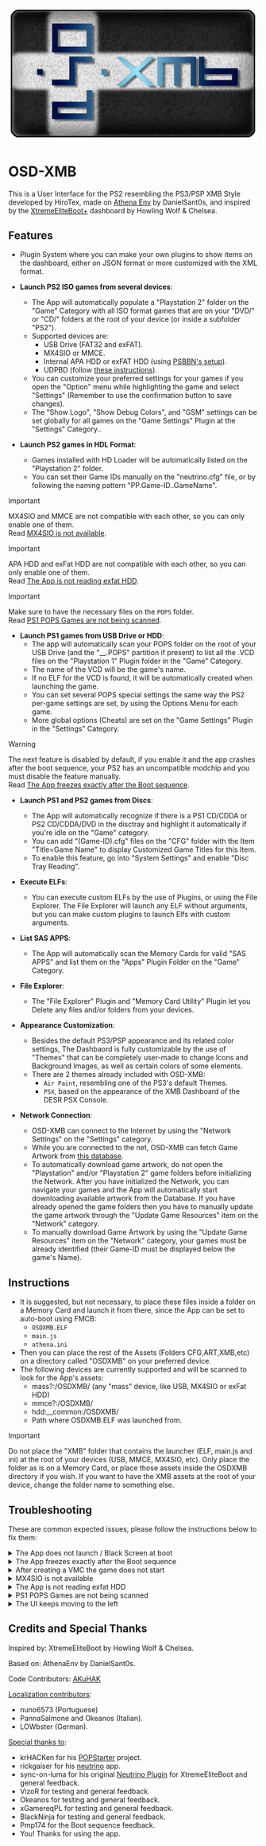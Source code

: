 ![Logo](/Logo.png)

# OSD-XMB
This is a User Interface for the PS2 resembling the PS3/PSP XMB Style developed by HiroTex,
made on [Athena Env](https://github.com/DanielSant0s/AthenaEnv) by DanielSant0s, and inspired
by the [XtremeEliteBoot+](http://www.hwc.nat.cu/ps2-vault/hwc-projects/xebplus/)
dashboard by Howling Wolf & Chelsea.

## Features

- Plugin System where you can make your own plugins to show items on the dashboard, either on JSON format or more customized with the XML format.

- **Launch PS2 ISO games from several devices**:
    - The App will automatically populate a "Playstation 2" folder on the "Game" Category with all ISO format games that are on your "DVD/" or "CD/" folders at the root of your device (or inside a subfolder "PS2").
    - Supported devices are:
        - USB Drive (FAT32 and exFAT).
        - MX4SIO or MMCE.
        - Internal APA HDD or exFAT HDD (using [PSBBN's setup](https://github.com/CosmicScale/PSBBN-Definitive-English-Patch)).
        - UDPBD (follow [these instructions](https://github.com/HiroTex/OSD-XMB/discussions/60#discussioncomment-14269195)).
	- You can customize your preferred settings for your games if you open the "Option" menu while highlighting the game and select "Settings" (Remember to use	the confirmation button to save changes).
	- The "Show Logo", "Show Debug Colors", and "GSM" settings can be set globally for all games on the "Game Settings" Plugin at the "Settings" Category..

- **Launch PS2 games in HDL Format**:
    - Games installed with HD Loader will be automatically listed on the "Playstation 2" folder. 
    - You can set their Game IDs manually on the "neutrino.cfg" file, or by following the naming pattern "PP.Game-ID..GameName".


> [!IMPORTANT]  
> MX4SIO and MMCE are not compatible with each other, so you can only enable one of them.  
Read [MX4SIO is not available](#troubleshooting).

> [!IMPORTANT]  
> APA HDD and exFat HDD are not compatible with each other, so you can only enable one of them.  
Read [The App is not reading exfat HDD](#troubleshooting).

> [!IMPORTANT]  
> Make sure to have the necessary files on the `POPS` folder.  
Read [PS1 POPS Games are not being scanned](#troubleshooting).

- **Launch PS1 games from USB Drive or HDD**:
    - The app will automatically scan your POPS folder on the root of your USB Drive (and the "__.POPS" partition if present) to list all the .VCD files on the "Playstation 1" Plugin folder in the "Game" Category.
	- The name of the VCD will be the game's name.
	- If no ELF for the VCD is found, it will be automatically created when launching the game.
	- You can set several POPS special settings the same way the PS2 per-game settings are set, by using the Options Menu for each game.
	- More global options (Cheats) are set on the "Game Settings" Plugin in the	"Settings" Category.
    
> [!WARNING]  
> The next feature is disabled by default, if you enable it and the app crashes after the boot sequence, your PS2 has an uncompatible modchip and you must disable the feature manually.  
Read [The App freezes exactly after the Boot sequence](#troubleshooting).

- **Launch PS1 and PS2 games from Discs**:
    - The App will automatically recognize if there is a PS1 CD/CDDA or PS2 CD/CDDA/DVD
  	in the disctray	and highlight it automatically if you're idle on the "Game" category.
	- You can add "(Game-ID).cfg" files on the "CFG" folder with the Item "Title=Game Name"
	to display Customized Game Titles for this Item.
    - To enable this feature, go into "System Settings" and enable "Disc Tray Reading".

- **Execute ELFs**:
    - You can execute custom ELFs by the use of Plugins, or using the File Explorer. The File Explorer will launch any ELF without arguments, but you can make custom plugins to launch Elfs with custom arguments.

- **List SAS APPS**:
    - The App will automatically scan the Memory Cards for valid "SAS APPS" and list them on the "Apps" Plugin Folder on the "Game" Category.
      
- **File Explorer**:
  	- The "File Explorer" Plugin and "Memory Card Utility" Plugin let you Delete any files and/or folders from your devices.
  	  
- **Appearance Customization**:
  	- Besides the default PS3/PSP appearance and its related color settings, The Dashbaord is fully customizable by the use of "Themes" that can be completely user-made to change Icons and Background Images, as well as certain colors of some elements.
  	- There are 2 themes already included with OSD-XMB:
        - `Air Paint`, resembling one of the PS3's default Themes.
        - `PSX`, based on the appearance of the XMB Dashboard of the DESR PSX Console.
  	  
- **Network Connection**:
    - OSD-XMB can connect to the Internet by using the "Network Settings" on the "Settings" category.
    - While you are connected to the net, OSD-XMB can fetch Game Artwork from [this database](https://github.com/HiroTex/OSD-XMB-ARTDB).
    - To automatically download game artwork, do not open the "Playstation" and/or "Playstation 2" game folders before initializing the Network. After you have initialized the Network, you can navigate your games and the App will automatically start downloading available artwork from the Database. If you have already opened the game folders then you have to manually update the game artwork through the "Update Game Resources" item on the "Network" category.
    - To manually download Game Artwork by using the "Update Game Resources" item on the "Network" category, your games must be already identified (their Game-ID must be displayed below the game's Name).

## Instructions

-	It is suggested, but not necessary, to place these files inside a folder on a Memory Card and launch it from there, since the App can be set to auto-boot using FMCB:
    -	`OSDXMB.ELF`
    - 	`main.js`
    - 	`athena.ini`
-	Then you can place the rest of the Assets (Folders CFG,ART,XMB,etc) on a directory called "OSDXMB" on your preferred device.  
  - The following devices are currently supported and will be scanned to look for the App's assets:
  	- 	mass?:/OSDXMB/ (any "mass" device, like USB, MX4SIO or exFat HDD)
   	- 	mmce?:/OSDXMB/
    - 	hdd:__common:/OSDXMB/
    - 	Path where OSDXMB.ELF was launched from.


> [!IMPORTANT]  
> Do not place the "XMB" folder that contains the launcher (ELF, main.js and ini) at the root of your devices (USB, MMCE, MX4SIO, etc). Only place the folder as is on a Memory Card, or place those assets inside the OSDXMB directory if you wish. If you want to have the XMB assets at the root of your device, change the folder name to something else.

## Troubleshooting
These are common expected issues, please follow the instructions below to fix them:

<details>
<summary>The App does not launch / Black Screen at boot</summary>

- If using wLauncherElf, please switch your wLE version for an older one or use uLE, current wLE versions have problems running Athena.
- If FMCB is available, consider using FMCB to launch the App directly from the Browser or by Auto-boot/hotkey.
- If using PS2BBL, try enabling the config `KEY_READ_WAIT_TIME = 2000`.
</details>
<details>
<summary>The App freezes exactly after the Boot sequence</summary>

- On your Assets folder, go to `CFG/main.js` (If the file is not there, create it as a text file), and add an entry `cdvd=false`.  
  If this fixes the issue, your PS2 has an uncompatible modchip and won't read CD/DVDs from the disc tray while on the App.

</details>
<details>
<summary>After creating a VMC the game does not start</summary>

- If you are trying to create a VMC on a MX4SIO or MMCE device and you have an USB plugged in, un-plug it from the console before booting OSD-XMB.
</details>
<details>
<summary>MX4SIO is not available</summary>

- In order to enable MX4SIO, MMCE must be disabled.  
To do this, open the `athena.ini` file as a text file, and swap `true` and `false` on the lines:
```
mmceman = true
mx4sio_bd = false
```

</details>
<details>
<summary>The App is not reading exfat HDD</summary>

- In order to enable exfat HDD support, PFS must be disabled.  
To do this, open the `athena.ini` file as a text file, and swap `true` and `false` on the lines:
```
ps2fs = true
ata_bd = false
```

</details>
<details>
<summary>PS1 POPS Games are not being scanned</summary>

- Make sure to have the necessary files inside the POPS Folder:
    - If using USB, make sure to have the files `POPSTARTER.ELF` and `POPS_IOX.PAK` on the POPS Folder.  
    - If using HDD, make sure to have the files `POPS.ELF`, `POPSTARTER.ELF` and `IOPRP252.IMG` on the POPS folder inside the `__common` partition.  
    
</details>
<details>
<summary>The UI keeps moving to the left</summary>

- If you are using an 8bitdo adapter, switch to digital mode by using the button combo `L1 + R1 + Select + DPad Up`. Digital mode is indicated by the LED on the adapter turning white.
</details>

## Credits and Special Thanks
Inspired by: XtremeEliteBoot by Howling Wolf & Chelsea.

Based on: AthenaEnv by DanielSant0s.

Code Contributors: [AKuHAK](https://github.com/AKuHAK)

<ins>Localization contributors</ins>:
- nuno6573 (Portuguese)
- PannaSalmone and Okeanos (Italian).
- LOWbster (German).

<ins>Special thanks to</ins>:
- krHACKen for his [POPStarter](https://bitbucket.org/ShaolinAssassin/popstarter-documentation-stuff/wiki/Home) project.
- rickgaiser for his [neutrino](https://github.com/rickgaiser/neutrino) app.
- sync-on-luma for his original [Neutrino Plugin](https://github.com/sync-on-luma/xebplus-neutrino-loader-plugin) for XtremeEliteBoot and general feedback.
- VizoR for testing and general feedback.
- Okeanos for testing and general feedback.
- xGamereqPL for testing and general feedback.
- BlackNinja for testing and general feedback.
- Pmp174 for the Boot sequence feedback.
- You! Thanks for using the app.
